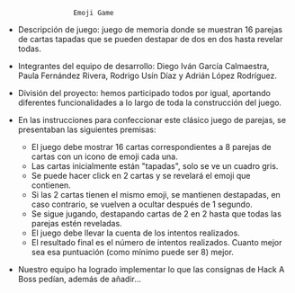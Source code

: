                      Emoji Game

- Descripción de juego: juego de memoria donde se muestran 16 parejas de cartas tapadas que se pueden destapar de dos en dos hasta revelar todas.

- Integrantes del equipo de desarrollo: Diego Iván García Calmaestra, Paula Fernández Rivera, Rodrigo Usín Díaz y Adrián López Rodríguez.

- División del proyecto: hemos participado todos por igual, aportando diferentes funcionalidades a lo largo de toda la construcción del juego.

- En las instrucciones para confeccionar este clásico juego de parejas, se presentaban las siguientes premisas:

    - El juego debe mostrar 16 cartas correspondientes a 8 parejas de cartas con un icono de emoji cada una.
    - Las cartas inicialmente están "tapadas", solo se ve un cuadro gris.
    - Se puede hacer click en 2 cartas y se revelará el emoji que contienen.
    - Si las 2 cartas tienen el mismo emoji, se mantienen destapadas, en caso contrario, se vuelven a ocultar después de 1 segundo.
    - Se sigue jugando, destapando cartas de 2 en 2 hasta que todas las parejas estén reveladas.
    - El juego debe llevar la cuenta de los intentos realizados.
    - El resultado final es el número de intentos realizados. Cuanto mejor sea esa puntuación (como mínimo puede ser 8) mejor.

- Nuestro equipo ha logrado implementar lo que las consignas de Hack A Boss pedían, además de añadir...
